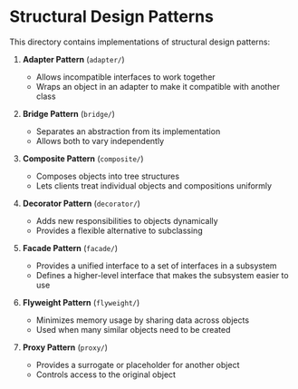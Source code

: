 # Structural Design Patterns

This directory contains implementations of structural design patterns:

1. **Adapter Pattern** (`adapter/`)
   - Allows incompatible interfaces to work together
   - Wraps an object in an adapter to make it compatible with another class

2. **Bridge Pattern** (`bridge/`)
   - Separates an abstraction from its implementation
   - Allows both to vary independently

3. **Composite Pattern** (`composite/`)
   - Composes objects into tree structures
   - Lets clients treat individual objects and compositions uniformly

4. **Decorator Pattern** (`decorator/`)
   - Adds new responsibilities to objects dynamically
   - Provides a flexible alternative to subclassing

5. **Facade Pattern** (`facade/`)
   - Provides a unified interface to a set of interfaces in a subsystem
   - Defines a higher-level interface that makes the subsystem easier to use

6. **Flyweight Pattern** (`flyweight/`)
   - Minimizes memory usage by sharing data across objects
   - Used when many similar objects need to be created

7. **Proxy Pattern** (`proxy/`)
   - Provides a surrogate or placeholder for another object
   - Controls access to the original object
